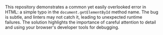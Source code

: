 This repository demonstrates a common yet easily overlooked error in HTML: a simple typo in the `document.getElementById` method name.  The bug is subtle, and linters may not catch it, leading to unexpected runtime failures. The solution highlights the importance of careful attention to detail and using your browser's developer tools for debugging.